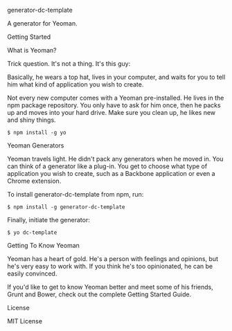 generator-dc-template

A generator for Yeoman.

Getting Started

What is Yeoman?

Trick question. It's not a thing. It's this guy:



Basically, he wears a top hat, lives in your computer, and waits for you to tell him what kind of application you wish to create.

Not every new computer comes with a Yeoman pre-installed. He lives in the npm package repository. You only have to ask for him once, then he packs up and moves into your hard drive. Make sure you clean up, he likes new and shiny things.

    $ npm install -g yo

Yeoman Generators

Yeoman travels light. He didn't pack any generators when he moved in. You can think of a generator like a plug-in. You get to choose what type of application you wish to create, such as a Backbone application or even a Chrome extension.

To install generator-dc-template from npm, run:

    $ npm install -g generator-dc-template
    
Finally, initiate the generator:

    $ yo dc-template
    
Getting To Know Yeoman

Yeoman has a heart of gold. He's a person with feelings and opinions, but he's very easy to work with. If you think he's too opinionated, he can be easily convinced.

If you'd like to get to know Yeoman better and meet some of his friends, Grunt and Bower, check out the complete Getting Started Guide.

License

MIT License
